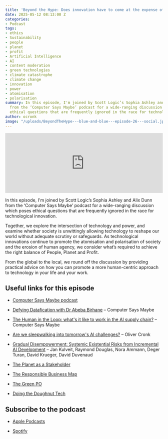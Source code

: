 ```yaml
---
title: 'Beyond the Hype: Does innovation have to come at the expense of ethics?'
date: 2025-05-12 08:13:00 Z
categories:
- Podcast
tags:
- ethics
- Sustainability
- people
- planet
- profit
- Artificial Intelligence
- AI
- content moderation
- green technologies
- climate catastrophe
- climate change
- innovation
- power
- atomisation
- polarisation
summary: In this episode, I'm joined by Scott Logic’s Sophia Ashley and Alix Dunn
  from the ‘Computer Says Maybe’ podcast for a wide-ranging discussion which poses
  ethical questions that are frequently ignored in the race for technological innovation.
author: ocronk
image: "/uploads/BeyondTheHype---blue-and-blue---episode-26---social.jpg"
---
```


<iframe title="Embed Player" src="https://play.libsyn.com/embed/episode/id/36467125/height/192/theme/modern/size/large/thumbnail/yes/custom-color/ffffff/time-start/00:00:00/playlist-height/200/direction/backward/download/yes/font-color/252525" height="192" width="100%" scrolling="no" allowfullscreen="" webkitallowfullscreen="true" mozallowfullscreen="true" oallowfullscreen="true" msallowfullscreen="true" style="border: none;"></iframe>

In this episode, I'm joined by Scott Logic’s Sophia Ashley and Alix Dunn from the ‘Computer Says Maybe’ podcast for a wide-ranging discussion which poses ethical questions that are frequently ignored in the race for technological innovation.

Together, we explore the intersection of technology and power, and examine whether society is unwittingly allowing technology to reshape our world without adequate scrutiny or safeguards. As technological innovations continue to promote the atomisation and polarisation of society and the erosion of human agency, we consider what’s required to achieve the right balance of People, Planet and Profit.

From the global to the local, we round off the discussion by providing practical advice on how you can promote a more human-centric approach to technology in your life and your work.

## Useful links for this episode

* [Computer Says Maybe podcast](https://www.saysmaybe.com/podcast)

* [Defying Datafication with Dr Abeba Birhane](https://www.saysmaybe.com/podcast/defying-datafication-w-dr-abeba-birhane-plus-paris-ai-action-summit) – Computer Says Maybe

* [The Human in the Loop: what's it like to work in the AI supply chain?](https://www.saysmaybe.com/podcast/the-human-in-the-loop) – Computer Says Maybe

* [Are we sleepwalking into tomorrow's AI challenges?](https://www.linkedin.com/pulse/we-sleepwalking-tomorrows-ai-challenges-oliver-cronk-4rcge/) – Oliver Cronk

* [Gradual Disempowerment: Systemic Existential Risks from Incremental AI Development](https://gradual-disempowerment.ai/) – Jan Kulveit, Raymond Douglas, Nora Ammann, Deger Turan, David Krueger, David Duvenaud

* [The Planet as a Stakeholder](https://theplanetasastakeholder.com/materials/)

* [The Responsible Business Map](https://www.bitc.org.uk/the-responsible-business-map/)

* [The Green PO](https://green-po.org/)

* [Doing the Doughnut Tech](https://doingthedoughnut.tech/)

## Subscribe to the podcast

* [Apple Podcasts](https://podcasts.apple.com/dk/podcast/beyond-the-hype/id1612265563)

* [Spotify](https://open.spotify.com/show/2BlwBJ7JoxYpxU4GBmuR4x)